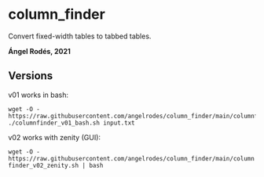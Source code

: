 # column_finder

Convert fixed-width tables to tabbed tables.

**Ángel Rodés, 2021**

## Versions

v01 works in bash:

```
wget -O - https://raw.githubusercontent.com/angelrodes/column_finder/main/columnfinder_v01_bash.sh
./columnfinder_v01_bash.sh input.txt
```

v02 works with zenity (GUI):

```wget -O - https://raw.githubusercontent.com/angelrodes/column_finder/main/columnfinder_v02_zenity.sh | bash```
